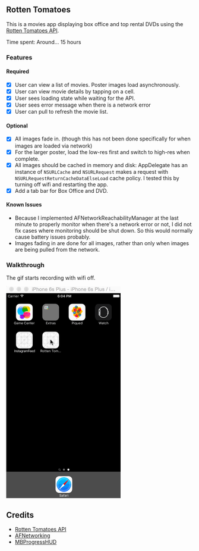 ## Rotten Tomatoes

This is a movies app displaying box office and top rental DVDs using the [Rotten Tomatoes API](http://developer.rottentomatoes.com/docs/read/JSON).

Time spent: Around... 15 hours

### Features

#### Required

- [x] User can view a list of movies. Poster images load asynchronously.
- [x] User can view movie details by tapping on a cell.
- [x] User sees loading state while waiting for the API.
- [x] User sees error message when there is a network error
- [x] User can pull to refresh the movie list.

#### Optional

- [x] All images fade in. (though this has not been done specifically for when images are loaded via network)
- [x] For the larger poster, load the low-res first and switch to high-res when complete.
- [x] All images should be cached in memory and disk: AppDelegate has an instance of `NSURLCache` and `NSURLRequest` makes a request with `NSURLRequestReturnCacheDataElseLoad` cache policy. I tested this by turning off wifi and restarting the app.
- [x] Add a tab bar for Box Office and DVD.

#### Known Issues

- Because I implemented AFNetworkReachabilityManager at the last minute to properly monitor when there's a network error or not, I did not fix cases where monitoring should be shut down. So this would normally cause battery issues probably.
- Images fading in are done for all images, rather than only when images are being pulled from the network.

### Walkthrough
The gif starts recording with wifi off.

![Video Walkthrough](RottenTomatoes.gif)

Credits
---------
* [Rotten Tomatoes API](http://developer.rottentomatoes.com/docs/read/JSON)
* [AFNetworking](https://github.com/AFNetworking/AFNetworking)
* [MBProgressHUD](https://github.com/jdg/MBProgressHUD)